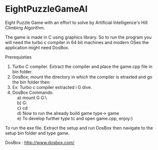# EightPuzzleGameAI<br/>
Eight Puzzle Game with an effort to solve by Artificial Intelligence's Hill Climbing Algorithm.<br/>

The game is made in C using graphics library. So to run the program you will need the turbo c compiler in 64 bit machines and modern OSes the application might need DosBox.<br/>

Prerequisties<br/>
1. Turbo C compiler. Extract the compiler and place the game.cpp file in bin folder.<br/>
2. DosBox; mount the directory in which the compiler is etraxted and go the bin folder then:<br/>
3. Ex: Turbo c compiler extracted i G dive.<br/>
4. DosBox Commands:<br/>
&nbsp;&nbsp;&nbsp;&nbsp;a) mount G G:\  <br/>
&nbsp;&nbsp;&nbsp;&nbsp;b) G: <br/>
&nbsp;&nbsp;&nbsp;&nbsp;c) cd <to the bin folder of turbo c> <br/>
&nbsp;&nbsp;&nbsp;&nbsp;d) Now to run the already build game type-> game<br/>
&nbsp;&nbsp;&nbsp;&nbsp;e) To develop further type tc and open game.cpp, enjoy:)  <br/>


To run the exe file. Extract the setup and run DosBox then navigate to the setup bin folder and type game.<br/>


DosBox : http://www.dosbox.com/<br/>
